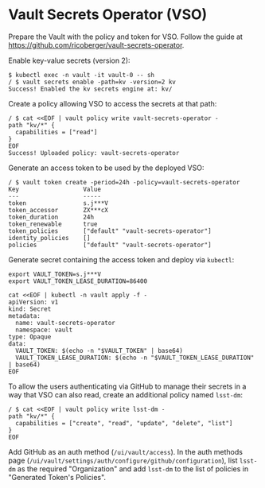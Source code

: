Vault Secrets Operator (VSO)
============================

Prepare the Vault with the policy and token for VSO. Follow the guide at https://github.com/ricoberger/vault-secrets-operator.

Enable key-value secrets (version 2):
```
$ kubectl exec -n vault -it vault-0 -- sh
/ $ vault secrets enable -path=kv -version=2 kv
Success! Enabled the kv secrets engine at: kv/
```

Create a policy allowing VSO to access the secrets at that path:
```
/ $ cat <<EOF | vault policy write vault-secrets-operator -
path "kv/*" {
  capabilities = ["read"]
}
EOF
Success! Uploaded policy: vault-secrets-operator
```

Generate an access token to be used by the deployed VSO:
```
/ $ vault token create -period=24h -policy=vault-secrets-operator
Key                  Value
---                  -----
token                s.j***V
token_accessor       ZX***cX
token_duration       24h
token_renewable      true
token_policies       ["default" "vault-secrets-operator"]
identity_policies    []
policies             ["default" "vault-secrets-operator"]
```

Generate secret containing the access token and deploy via `kubectl`:
```
export VAULT_TOKEN=s.j***V
export VAULT_TOKEN_LEASE_DURATION=86400

cat <<EOF | kubectl -n vault apply -f -
apiVersion: v1
kind: Secret
metadata:
  name: vault-secrets-operator
  namespace: vault
type: Opaque
data:
  VAULT_TOKEN: $(echo -n "$VAULT_TOKEN" | base64)
  VAULT_TOKEN_LEASE_DURATION: $(echo -n "$VAULT_TOKEN_LEASE_DURATION" | base64)
EOF
```

To allow the users authenticating via GitHub to manage their secrets in a way that VSO can also read, create an additional policy named `lsst-dm`:

```
/ $ cat <<EOF | vault policy write lsst-dm -
path "kv/*" {
  capabilities = ["create", "read", "update", "delete", "list"]
}
EOF
```

Add GitHub as an auth method (`/ui/vault/access`). In the auth methods page (`/ui/vault/settings/auth/configure/github/configuration`), list `lsst-dm` as the required "Organization" and add `lsst-dm` to the list of policies in "Generated Token's Policies".
